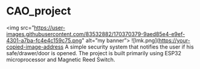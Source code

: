 # CAO_project
<img src=”https://user-images.githubusercontent.com/83532882/170370379-9aed85e4-e9ef-4301-a7ba-fc4e4c159c75.png" alt=”my banner”>
![lmk.png]([https://your-copied-image-address](https://github.com/mashal02/CAO_project/blob/main/resources/lmk.png)
A simple security system that notifies the user if his safe/drawer/door is opened. 
The project is built primarily using ESP32 microprocessor and Magnetic Reed Switch.
